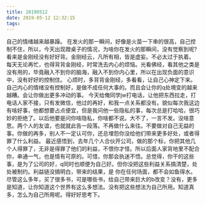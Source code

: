 ```yaml
---
title: 20190512
date: 2019-05-12 12:32:15
tags:
---
```

自己的情绪越来越暴躁。
在发火的那一瞬间，好像是火苗一下串的很高，自己控制不住，所以，今天出现蹬桌子的情况，为啥你在发火的那瞬间，没有觉察到呢?看来是金刚经没有好好背。金刚经云，凡所有相，皆是虚妄。不必太过于执着。
每天无论再忙，也得背背金刚经，时常洗去内心的烦恼。光看佛经，看其他之类是没有用的，毕竟融入不到你的脑海，融入不到你内心里，所以在出现负面的意识中，没有好好的控制住。
心烦时，多背背金刚经，多看看，让自己心神定下来。
自己内心的情绪没有控制好，是做不成任何大事的。而且会让你的q处境变的越来越糟。会让你做出更多冲动的事。
今天给俺同学jw打电话，让他把东西拉走，打电话人家不接，只有发微信，他过的再好，和我一点关系都没有。貌似每次我这边有啥好事，他都想要占点便宜，但是我问他一些隐私的事，每次总是打哈哈，很巧妙的拒绝了。以后他要是问你啥隐私，你啥都不说。大不了，一言不发。没啥意思。两个人的友谊，也就就此告一段落。不再做什么来往。不要做对自己无益的事。你做的再多，别人不一定认可你，还总埋怨你没给他们带来更多好处，或者得罪了什么利益。
最近感悟到，去年几个人合伙开公司，做的那个标，你把其他几个人得罪了，无非是得罪了他们的利益，不恨你才怪。所以后面人家背地里不配合你，串通一气，也是情有可原的。可惜，你那会执迷不悟。总觉得，你干的这些事，是为了公司的好，q同时也顺便为自己好。但你没把这些利益关系搞清楚，处处被制约。利益链没搞明白，带来的结果，是 你在任何场面，都不会如鱼得水。
尽管这么多年，买了很多书，可是哪些书，给自己带来巨大的b改变？没有，更多是知道，让你知道这个世界有这么多想法。没有把这些想法为自己所用。知道真多，怎么为自己所用呢。得好好思考下。
